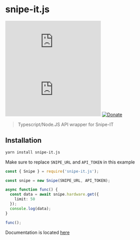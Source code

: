 # snipe-it.js

[![npm](https://img.shields.io/npm/v/snipe-it.js)](https://npmjs.com/package/snipe-it.js) [![GitHub](https://img.shields.io/github/license/stingalleman/snipe-it.js)](LICENSE.md) [![Donate](https://img.shields.io/badge/Donate-PayPal-green.svg)](https://www.paypal.com/cgi-bin/webscr?cmd=_s-xclick&hosted_button_id=9D298ENTTLRBJ&source=url)

> Typescript/Node.JS API wrapper for Snipe-IT

## Installation

```bash
yarn install snipe-it.js
```

Make sure to replace `SNIPE_URL` and `API_TOKEN` in this example

```ts
const { Snipe } = require('snipe-it.js');

const snipe = new Snipe(SNIPE_URL, API_TOKEN);

async function func() {
  const data = await snipe.hardware.get({
    limit: 50
  });
  console.log(data);
}

func();
```

Documentation is located [here](https://stingalleman.github.io/snipe-it.js/)
